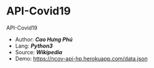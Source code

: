 # API-Covid19
API-Covid19
- Author: ***Cao Hưng Phú***
- Lang: ***Python3***
- Source: ***Wikipedia***
- Demo: https://ncov-api-hp.herokuapp.com/data.json